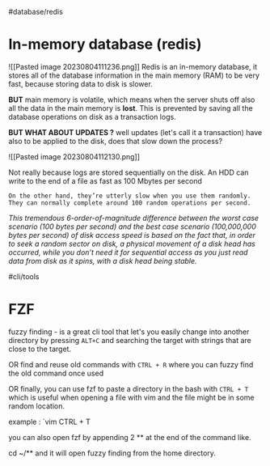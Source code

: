 #database/redis 
# In-memory database (redis)
![[Pasted image 20230804111236.png]]
Redis is an in-memory database,
it stores all of the database information in the main memory (RAM) to be very fast, because storing data to disk is slower.

**BUT** main memory is volatile, which means when the server shuts off also all the data in the main memory is **lost**. This is prevented by saving all the database operations on disk as a transaction logs.

**BUT WHAT ABOUT UPDATES ?**
well updates (let's call it a transaction) have also to be applied to the disk, does that slow down the process? 

![[Pasted image 20230804112130.png]]

Not really because logs are stored sequentially on the disk. An HDD can write to the end of a file as fast as 100 Mbytes per second

`On the other hand, they’re utterly slow when you use them randomly. They can normally complete around 100 random operations per second.`

*This tremendous 6-order-of-magnitude difference between the worst case scenario (100 bytes per second) and the best case scenario (100,000,000 bytes per second) of disk access speed is based on the fact that, in order to seek a random sector on disk, a physical movement of a disk head has occurred, while you don’t need it for sequential access as you just read data from disk as it spins, with a disk head being stable.*

#cli/tools

# FZF 
fuzzy finding - is a great cli tool that let's you easily change into another directory by pressing `ALT+C` and searching the target with strings that are close to the target.

OR find and reuse old commands with 
`CTRL + R` where you can fuzzy find the old command once used

OR finally, you can use fzf to paste a directory in the bash with `CTRL + T` which is useful when opening a file with vim and the file might be in some random location.

example : `vim CTRL + T 

you can also open fzf by appending 2 \** at the end of the command like.

cd ~/\** and it will open fuzzy finding from the home directory.
